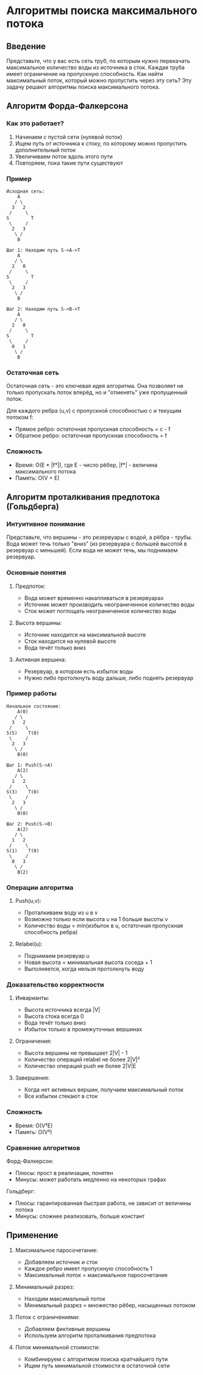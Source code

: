 # Алгоритмы поиска максимального потока

## Введение

Представьте, что у вас есть сеть труб, по которым нужно перекачать максимальное количество воды из источника в сток. Каждая труба имеет ограничение на пропускную способность. Как найти максимальный поток, который можно пропустить через эту сеть? Эту задачу решают алгоритмы поиска максимального потока.

## Алгоритм Форда-Фалкерсона

### Как это работает?

1. Начинаем с пустой сети (нулевой поток)
2. Ищем путь от источника к стоку, по которому можно пропустить дополнительный поток
3. Увеличиваем поток вдоль этого пути
4. Повторяем, пока такие пути существуют

### Пример

```
Исходная сеть:
    A
   / \
  3   2
 /     \
S        T
 \     /
  2   3
   \ /
    B

Шаг 1: Находим путь S->A->T
    A
   / \
  2   0
 /     \
S        T
 \     /
  2   3
   \ /
    B

Шаг 2: Находим путь S->B->T
    A
   / \
  2   0
 /     \
S        T
 \     /
  0   1
   \ /
    B
```

### Остаточная сеть

Остаточная сеть - это ключевая идея алгоритма. Она позволяет не только пропускать поток вперёд, но и "отменять" уже пропущенный поток.

Для каждого ребра (u,v) с пропускной способностью c и текущим потоком f:
- Прямое ребро: остаточная пропускная способность = c - f
- Обратное ребро: остаточная пропускная способность = f

### Сложность
- Время: O(E * |f*|), где E - число рёбер, |f*| - величина максимального потока
- Память: O(V + E)

## Алгоритм проталкивания предпотока (Гольдберга)

### Интуитивное понимание

Представьте, что вершины - это резервуары с водой, а рёбра - трубы. Вода может течь только "вниз" (из резервуара с большей высотой в резервуар с меньшей). Если вода не может течь, мы поднимаем резервуар.

### Основные понятия

1. Предпоток:
   - Вода может временно накапливаться в резервуарах
   - Источник может производить неограниченное количество воды
   - Сток может поглощать неограниченное количество воды

2. Высота вершины:
   - Источник находится на максимальной высоте
   - Сток находится на нулевой высоте
   - Вода течёт только вниз

3. Активная вершина:
   - Резервуар, в котором есть избыток воды
   - Нужно либо протолкнуть воду дальше, либо поднять резервуар

### Пример работы

```
Начальное состояние:
    A(0)
   / \
  3   2
 /     \
S(5)    T(0)
 \     /
  2   3
   \ /
    B(0)

Шаг 1: Push(S->A)
    A(2)
   / \
  1   2
 /     \
S(3)    T(0)
 \     /
  2   3
   \ /
    B(0)

Шаг 2: Push(S->B)
    A(2)
   / \
  1   2
 /     \
S(1)    T(0)
 \     /
  0   3
   \ /
    B(2)
```

### Операции алгоритма

1. Push(u,v):
   - Проталкиваем воду из u в v
   - Возможно только если высота u на 1 больше высоты v
   - Количество воды = min(избыток в u, остаточная пропускная способность ребра)

2. Relabel(u):
   - Поднимаем резервуар u
   - Новая высота = минимальная высота соседа + 1
   - Выполняется, когда нельзя протолкнуть воду

### Доказательство корректности

1. Инварианты:
   - Высота источника всегда |V|
   - Высота стока всегда 0
   - Вода течёт только вниз
   - Избыток только в промежуточных вершинах

2. Ограничения:
   - Высота вершины не превышает 2|V| - 1
   - Количество операций relabel не более 2|V|²
   - Количество операций push не более 2|V|E

3. Завершение:
   - Когда нет активных вершин, получаем максимальный поток
   - Все избытки стекают в сток

### Сложность
- Время: O(V²E)
- Память: O(V²)

### Сравнение алгоритмов

Форд-Фалкерсон:
- Плюсы: прост в реализации, понятен
- Минусы: может работать медленно на некоторых графах

Гольдберг:
- Плюсы: гарантированная быстрая работа, не зависит от величины потока
- Минусы: сложнее реализовать, больше констант

## Применение

1. Максимальное паросочетание:
   - Добавляем источник и сток
   - Каждое ребро имеет пропускную способность 1
   - Максимальный поток = максимальное паросочетание

2. Минимальный разрез:
   - Находим максимальный поток
   - Минимальный разрез = множество рёбер, насыщенных потоком

3. Поток с ограничениями:
   - Добавляем фиктивные вершины
   - Используем алгоритм проталкивания предпотока

4. Поток минимальной стоимости:
   - Комбинируем с алгоритмом поиска кратчайшего пути
   - Ищем путь минимальной стоимости в остаточной сети 